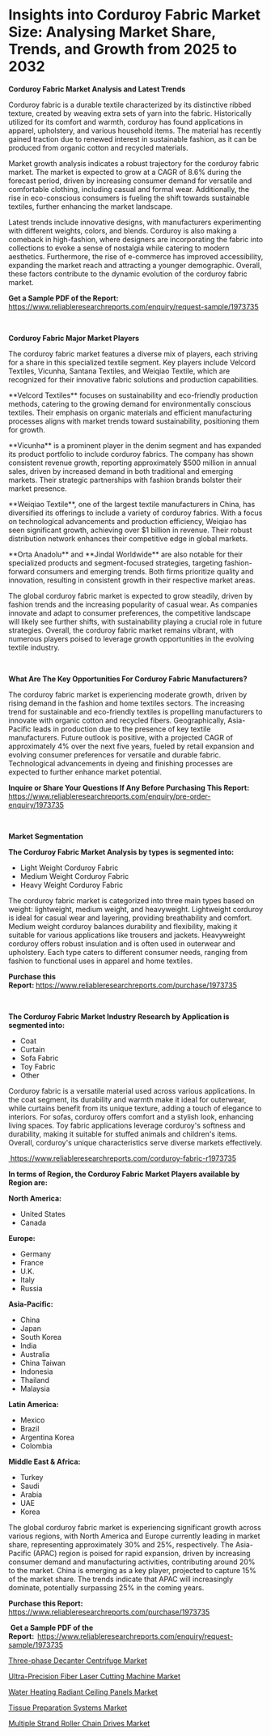 <p><h1>Insights into Corduroy Fabric Market Size: Analysing Market Share, Trends, and Growth from 2025 to 2032</h1></p><p><strong>Corduroy Fabric Market Analysis and Latest Trends</strong></p>
<p><p>Corduroy fabric is a durable textile characterized by its distinctive ribbed texture, created by weaving extra sets of yarn into the fabric. Historically utilized for its comfort and warmth, corduroy has found applications in apparel, upholstery, and various household items. The material has recently gained traction due to renewed interest in sustainable fashion, as it can be produced from organic cotton and recycled materials.</p><p>Market growth analysis indicates a robust trajectory for the corduroy fabric market. The market is expected to grow at a CAGR of 8.6% during the forecast period, driven by increasing consumer demand for versatile and comfortable clothing, including casual and formal wear. Additionally, the rise in eco-conscious consumers is fueling the shift towards sustainable textiles, further enhancing the market landscape.</p><p>Latest trends include innovative designs, with manufacturers experimenting with different weights, colors, and blends. Corduroy is also making a comeback in high-fashion, where designers are incorporating the fabric into collections to evoke a sense of nostalgia while catering to modern aesthetics. Furthermore, the rise of e-commerce has improved accessibility, expanding the market reach and attracting a younger demographic. Overall, these factors contribute to the dynamic evolution of the corduroy fabric market.</p></p>
<p><strong>Get a Sample PDF of the Report:&nbsp;</strong> <a href="https://www.reliableresearchreports.com/enquiry/request-sample/1973735?utm_campaign=2662&utm_medium=2&utm_source=Github&utm_content=ia&utm_term=02042025&utm_id=corduroy-fabric">https://www.reliableresearchreports.com/enquiry/request-sample/1973735</a></p>
<p>&nbsp;</p>
<p><strong>Corduroy Fabric Major Market Players</strong></p>
<p><p>The corduroy fabric market features a diverse mix of players, each striving for a share in this specialized textile segment. Key players include Velcord Textiles, Vicunha, Santana Textiles, and Weiqiao Textile, which are recognized for their innovative fabric solutions and production capabilities.</p><p>**Velcord Textiles** focuses on sustainability and eco-friendly production methods, catering to the growing demand for environmentally conscious textiles. Their emphasis on organic materials and efficient manufacturing processes aligns with market trends toward sustainability, positioning them for growth.</p><p>**Vicunha** is a prominent player in the denim segment and has expanded its product portfolio to include corduroy fabrics. The company has shown consistent revenue growth, reporting approximately $500 million in annual sales, driven by increased demand in both traditional and emerging markets. Their strategic partnerships with fashion brands bolster their market presence.</p><p>**Weiqiao Textile**, one of the largest textile manufacturers in China, has diversified its offerings to include a variety of corduroy fabrics. With a focus on technological advancements and production efficiency, Weiqiao has seen significant growth, achieving over $1 billion in revenue. Their robust distribution network enhances their competitive edge in global markets.</p><p>**Orta Anadolu** and **Jindal Worldwide** are also notable for their specialized products and segment-focused strategies, targeting fashion-forward consumers and emerging trends. Both firms prioritize quality and innovation, resulting in consistent growth in their respective market areas.</p><p>The global corduroy fabric market is expected to grow steadily, driven by fashion trends and the increasing popularity of casual wear. As companies innovate and adapt to consumer preferences, the competitive landscape will likely see further shifts, with sustainability playing a crucial role in future strategies. Overall, the corduroy fabric market remains vibrant, with numerous players poised to leverage growth opportunities in the evolving textile industry.</p></p>
<p>&nbsp;</p>
<p><strong>What Are The Key Opportunities For Corduroy Fabric Manufacturers?</strong></p>
<p><p>The corduroy fabric market is experiencing moderate growth, driven by rising demand in the fashion and home textiles sectors. The increasing trend for sustainable and eco-friendly textiles is propelling manufacturers to innovate with organic cotton and recycled fibers. Geographically, Asia-Pacific leads in production due to the presence of key textile manufacturers. Future outlook is positive, with a projected CAGR of approximately 4% over the next five years, fueled by retail expansion and evolving consumer preferences for versatile and durable fabric. Technological advancements in dyeing and finishing processes are expected to further enhance market potential.</p></p>
<p><strong>Inquire or Share Your Questions If Any Before Purchasing This Report:</strong> <a href="https://www.reliableresearchreports.com/enquiry/pre-order-enquiry/1973735?utm_campaign=2662&utm_medium=2&utm_source=Github&utm_content=ia&utm_term=02042025&utm_id=corduroy-fabric">https://www.reliableresearchreports.com/enquiry/pre-order-enquiry/1973735</a></p>
<p>&nbsp;</p>
<p><strong>Market Segmentation</strong></p>
<p><strong>The Corduroy Fabric Market Analysis by types is segmented into:</strong></p>
<p><ul><li>Light Weight Corduroy Fabric</li><li>Medium Weight Corduroy Fabric</li><li>Heavy Weight Corduroy Fabric</li></ul></p>
<p><p>The corduroy fabric market is categorized into three main types based on weight: lightweight, medium weight, and heavyweight. Lightweight corduroy is ideal for casual wear and layering, providing breathability and comfort. Medium weight corduroy balances durability and flexibility, making it suitable for various applications like trousers and jackets. Heavyweight corduroy offers robust insulation and is often used in outerwear and upholstery. Each type caters to different consumer needs, ranging from fashion to functional uses in apparel and home textiles.</p></p>
<p><strong>Purchase this Report:&nbsp;</strong><a href="https://www.reliableresearchreports.com/purchase/1973735?utm_campaign=2662&utm_medium=2&utm_source=Github&utm_content=ia&utm_term=02042025&utm_id=corduroy-fabric">https://www.reliableresearchreports.com/purchase/1973735</a></p>
<p>&nbsp;</p>
<p><strong>The Corduroy Fabric Market Industry Research by Application is segmented into:</strong></p>
<p><ul><li>Coat</li><li>Curtain</li><li>Sofa Fabric</li><li>Toy Fabric</li><li>Other</li></ul></p>
<p><p>Corduroy fabric is a versatile material used across various applications. In the coat segment, its durability and warmth make it ideal for outerwear, while curtains benefit from its unique texture, adding a touch of elegance to interiors. For sofas, corduroy offers comfort and a stylish look, enhancing living spaces. Toy fabric applications leverage corduroy's softness and durability, making it suitable for stuffed animals and children's items. Overall, corduroy's unique characteristics serve diverse markets effectively.</p></p>
<p><a href="https://www.reliableresearchreports.com/corduroy-fabric-r1973735?utm_campaign=2662&utm_medium=2&utm_source=Github&utm_content=ia&utm_term=02042025&utm_id=corduroy-fabric">&nbsp;https://www.reliableresearchreports.com/corduroy-fabric-r1973735</a></p>
<p><strong>In terms of Region, the Corduroy Fabric Market Players available by Region are:</strong></p>
<p>
    <p> <strong> North America: </strong>
        <ul>
            <li>United States</li>
            <li>Canada</li>
        </ul>
        </p> 
    <p> <strong> Europe: </strong>
        <ul>
            <li>Germany</li>
            <li>France</li>
            <li>U.K.</li>
            <li>Italy</li>
            <li>Russia</li>
        </ul>
        </p> 
    <p> <strong> Asia-Pacific: </strong>
        <ul>
            <li>China</li>
            <li>Japan</li>
            <li>South Korea</li>
            <li>India</li>
            <li>Australia</li>
            <li>China Taiwan</li>
            <li>Indonesia</li>
            <li>Thailand</li>
            <li>Malaysia</li>
        </ul>
        </p> 
    <p> <strong> Latin America: </strong>
        <ul>
            <li>Mexico</li>
            <li>Brazil</li>
            <li>Argentina Korea</li>
            <li>Colombia</li>
        </ul>
        </p> 
    <p> <strong> Middle East & Africa: </strong>
        <ul>
            <li>Turkey</li>
            <li>Saudi</li>
            <li>Arabia</li>
            <li>UAE</li>
            <li>Korea</li>
        </ul>
    </p>
    </p>
<p><p>The global corduroy fabric market is experiencing significant growth across various regions, with North America and Europe currently leading in market share, representing approximately 30% and 25%, respectively. The Asia-Pacific (APAC) region is poised for rapid expansion, driven by increasing consumer demand and manufacturing activities, contributing around 20% to the market. China is emerging as a key player, projected to capture 15% of the market share. The trends indicate that APAC will increasingly dominate, potentially surpassing 25% in the coming years.</p></p>
<p><strong>Purchase this Report: </strong><a href="https://www.reliableresearchreports.com/purchase/1973735?utm_campaign=2662&utm_medium=2&utm_source=Github&utm_content=ia&utm_term=02042025&utm_id=corduroy-fabric">https://www.reliableresearchreports.com/purchase/1973735</a></p>
<p>&nbsp;<strong>Get a Sample PDF of the Report:&nbsp;&nbsp;</strong><a href="https://www.reliableresearchreports.com/enquiry/request-sample/1973735?utm_campaign=2662&utm_medium=2&utm_source=Github&utm_content=ia&utm_term=02042025&utm_id=corduroy-fabric">https://www.reliableresearchreports.com/enquiry/request-sample/1973735</a></p>
<p><strong></strong></p>
<p><p><a href="https://www.linkedin.com/pulse/three-phase-decanter-centrifuge-market-analysis-current-bhcef?utm_campaign=2662&utm_medium=2&utm_source=Github&utm_content=ia&utm_term=02042025&utm_id=corduroy-fabric">Three-phase Decanter Centrifuge Market</a></p><p><a href="https://www.linkedin.com/pulse/growing-ultra-precision-fiber-laser-cutting-machine-market-omvgf?utm_campaign=2662&utm_medium=2&utm_source=Github&utm_content=ia&utm_term=02042025&utm_id=corduroy-fabric">Ultra-Precision Fiber Laser Cutting Machine Market</a></p><p><a href="https://www.linkedin.com/pulse/foreign-market-opportunities-dynamics-analysis-water-heating-jjfbf?utm_campaign=2662&utm_medium=2&utm_source=Github&utm_content=ia&utm_term=02042025&utm_id=corduroy-fabric">Water Heating Radiant Ceiling Panels Market</a></p><p><a href="https://www.linkedin.com/pulse/revenue-insights-growth-forecast-tissue-preparation-systems-hmboe?utm_campaign=2662&utm_medium=2&utm_source=Github&utm_content=ia&utm_term=02042025&utm_id=corduroy-fabric">Tissue Preparation Systems Market</a></p><p><a href="https://www.linkedin.com/pulse/multiple-strand-roller-chain-drives-market-growth-analysis-qaisf?utm_campaign=2662&utm_medium=2&utm_source=Github&utm_content=ia&utm_term=02042025&utm_id=corduroy-fabric">Multiple Strand Roller Chain Drives Market</a></p></p>